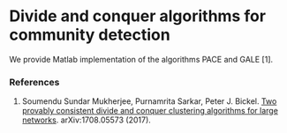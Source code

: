 # Divide and conquer algorithms for community detection

We provide Matlab implementation of the algorithms PACE and GALE [1].

### References
1. Soumendu Sundar Mukherjee, Purnamrita Sarkar, Peter J. Bickel. [Two provably consistent divide and conquer clustering algorithms for large networks](https://arxiv.org/abs/1708.05573). arXiv:1708.05573 (2017).

